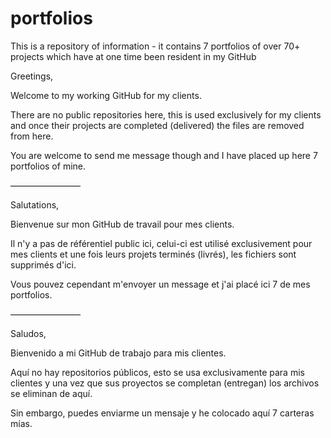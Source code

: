 # portfolios
This is a repository of information - it contains 7 portfolios of over 70+ projects which have at one time been resident in my GitHub

Greetings,

Welcome to my working GitHub for my clients.

There are no public repositories here, this is used exclusively for my clients and once their projects are completed (delivered) the files are removed from here.

You are welcome to send me message though and I have placed up here 7 portfolios of mine.

————————

Salutations,

Bienvenue sur mon GitHub de travail pour mes clients.

Il n'y a pas de référentiel public ici, celui-ci est utilisé exclusivement pour mes clients et une fois leurs projets terminés (livrés), les fichiers sont supprimés d'ici.

Vous pouvez cependant m'envoyer un message et j'ai placé ici 7 de mes portfolios.

————————

Saludos,

Bienvenido a mi GitHub de trabajo para mis clientes.

Aquí no hay repositorios públicos, esto se usa exclusivamente para mis clientes y una vez que sus proyectos se completan (entregan) los archivos se eliminan de aquí.

Sin embargo, puedes enviarme un mensaje y he colocado aquí 7 carteras mías.
